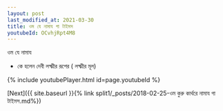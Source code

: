 ```yaml
---
layout: post
last_modified_at: 2021-03-30
title: ওম যে নামায গা টাইমস
youtubeId: OCvhjRpt4M8
---
```

 
 
 ওম যে নামায  
 
 -  কে হলেন দেবী লক্ষ্মীর রূপের ( লক্ষ্মীর মূল) 
 
  
 
  
 
 
 
 
 
 


{% include youtubePlayer.html id=page.youtubeId %}
 
[Next]({{ site.baseurl }}{% link  split1/_posts/2018-02-25-ওম কুরু কার্থরে নামায গা টাইমস.md%})
 
